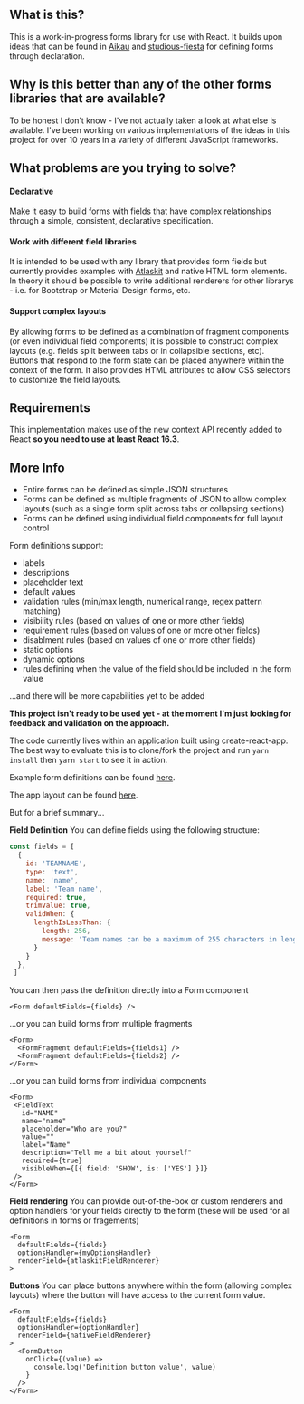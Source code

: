 ## What is this?
This is a work-in-progress forms library for use with React. It builds upon ideas that can be found in [Aikau](https://github.com/Alfresco/Aikau) and [studious-fiesta](https://github.com/draperd/studious-fiesta) for defining forms through declaration. 

## Why is this better than any of the other forms libraries that are available?
To be honest I don't know - I've not actually taken a look at what else is available. I've been working on various implementations of the ideas in this project for over 10 years in a variety of different JavaScript frameworks. 

## What problems are you trying to solve?

#### Declarative
Make it easy to build forms with fields that have complex relationships through a simple, consistent, declarative specification.

#### Work with different field libraries
It is intended to be used with any library that provides form fields but currently provides examples with [Atlaskit](https://atlaskit.atlassian.com/) and native HTML form elements. In theory it should be possible to write additional renderers for other librarys - i.e. for Bootstrap or Material Design forms, etc.

#### Support complex layouts
By allowing forms to be defined as a combination of fragment components (or even individual field components) it is possible to construct complex layouts (e.g. fields split between tabs or in collapsible sections, etc). Buttons that respond to the form state can be placed anywhere within the context of the form. It also provides HTML attributes to allow CSS selectors to customize the field layouts.

## Requirements
This implementation makes use of the new context API recently added to React **so you need to use at least React 16.3**.

## More Info

* Entire forms can be defined as simple JSON structures
* Forms can be defined as multiple fragments of JSON to allow complex layouts (such as a single form split across tabs or collapsing sections)
* Forms can be defined using individual field components for full layout control

Form definitions support:
* labels
* descriptions
* placeholder text
* default values
* validation rules (min/max length, numerical range, regex pattern matching)
* visibility rules (based on values of one or more other fields)
* requirement rules (based on values of one or more other fields)
* disablment rules (based on values of one or more other fields)
* static options
* dynamic options
* rules defining when the value of the field should be included in the form value

...and there will be more capabilities yet to be added

**This project isn't ready to be used yet - at the moment I'm just looking for feedback and validation on the approach.**

The code currently lives within an application built using create-react-app. The best way to evaluate this is to clone/fork the project and run `yarn install` then `yarn start` to see it in action.

Example form definitions can be found [here](https://github.com/draperd/vigilant-invention/blob/master/src/examples/definitions.js).

The app layout can be found [here](https://github.com/draperd/vigilant-invention/blob/master/src/examples/App.js).

But for a brief summary...

**Field Definition**
You can define fields using the following structure:

```JAVASCRIPT
const fields = [
  {
    id: 'TEAMNAME',
    type: 'text',
    name: 'name',
    label: 'Team name',
    required: true,
    trimValue: true,
    validWhen: {
      lengthIsLessThan: {
        length: 256,
        message: 'Team names can be a maximum of 255 characters in length'
      }
    }
  },
 ]
 ```
 
 You can then pass the definition directly into a Form component
 
 ```JSX
 <Form defaultFields={fields} />
 ```
 
 ...or you can build forms from multiple fragments
 
 ```JSX
 <Form>
   <FormFragment defaultFields={fields1} />
   <FormFragment defaultFields={fields2} />
 </Form>
 ```
 
 ...or you can build forms from individual components
 
 ```JSX
 <Form>
  <FieldText
    id="NAME"
    name="name"
    placeholder="Who are you?"
    value=""
    label="Name"
    description="Tell me a bit about yourself"
    required={true}
    visibleWhen={[{ field: 'SHOW', is: ['YES'] }]}
  />
</Form>
```
  
**Field rendering**
You can provide out-of-the-box or custom renderers and option handlers for your fields directly to the form (these will be used for all definitions in forms or fragements)
  
```JSX
<Form
  defaultFields={fields}
  optionsHandler={myOptionsHandler}
  renderField={atlaskitFieldRenderer}
>
```

**Buttons**
You can place buttons anywhere within the form (allowing complex layouts) where the button will have access to the current form value.

```JSX
<Form
  defaultFields={fields}
  optionsHandler={optionHandler}
  renderField={nativeFieldRenderer}
>
  <FormButton
    onClick={(value) =>
      console.log('Definition button value', value)
    }
  />
</Form>
```
  
  
 
 

